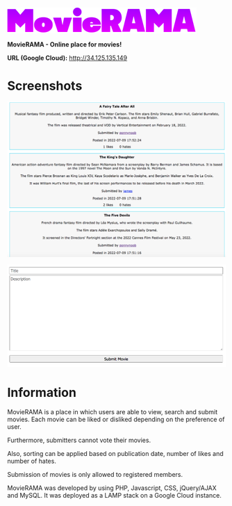 ![alt tag](https://raw.githubusercontent.com/fsiamp/movierama/main/assets/logo.png)

<b>MovieRAMA - Online place for movies!</b><br>

<B>URL (Google Cloud):</b> http://34.125.135.149

# Screenshots

![alt tag](https://raw.githubusercontent.com/fsiamp/movierama/main/assets/screenshot1.png)

![alt tag](https://raw.githubusercontent.com/fsiamp/movierama/main/assets/screenshot2.png)

# Information

MovieRAMA is a place in which users are able to view, search and submit movies.
Each movie can be liked or disliked depending on the preference of user.

Furthermore, submitters cannot vote their movies.

Also, sorting can be applied based on publication date, number of likes and number of hates.

Submission of movies is only allowed to registered members.

MovieRAMA was developed by using PHP, Javascript, CSS, jQuery/AJAX and MySQL.
It was deployed as a LAMP stack on a Google Cloud instance.